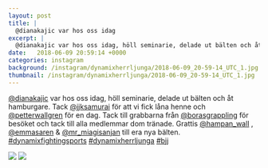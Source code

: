 ```yaml
---
layout: post
title: |
  @dianakajic var hos oss idag
excerpt: |
  @dianakajic var hos oss idag, höll seminarie, delade ut bälten och åt hamburgare. Tack @jjksamurai för att vi fick låna henne och @petterwallgren för en dag. Tack till grabbarna från @borasgrappling för besöket och tack till alla medlemmar dom tränade. Grattis @hampan_wall , @emmasaren & @mr_miagisanjan till era nya bälten.   
date:   2018-06-09 20:59:14 +0000
categories: instagram
background: /instagram/dynamixherrljunga/2018-06-09_20-59-14_UTC_1.jpg
thumbnail: /instagram/dynamixherrljunga/2018-06-09_20-59-14_UTC_1.jpg
---
```

[@dianakajic](https://www.instagram.com/dianakajic/) var hos oss idag, höll seminarie, delade ut bälten och åt hamburgare. Tack [@jjksamurai](https://www.instagram.com/jjksamurai/) för att vi fick låna henne och [@petterwallgren](https://www.instagram.com/petterwallgren/) för en dag. Tack till grabbarna från [@borasgrappling](https://www.instagram.com/borasgrappling/) för besöket och tack till alla medlemmar dom tränade. Grattis [@hampan_wall](https://www.instagram.com/hampan_wall/) , [@emmasaren](https://www.instagram.com/emmasaren/) & [@mr_miagisanjan](https://www.instagram.com/mr_miagisanjan/) till era nya bälten. [#dynamixfightingsports](https://www.instagram.com/explore/tags/dynamixfightingsports/) [#dynamixherrljunga](https://www.instagram.com/explore/tags/dynamixherrljunga/) [#bjj](https://www.instagram.com/explore/tags/bjj/)



<img src='/www-dynamix-herrljunga/instagram/dynamixherrljunga/2018-06-09_20-59-14_UTC_1.jpg' class='img-fluid' />


<img src='/www-dynamix-herrljunga/instagram/dynamixherrljunga/2018-06-09_20-59-14_UTC_2.jpg' class='img-fluid' />
